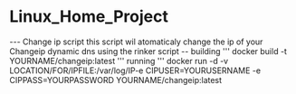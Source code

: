 # Linux_Home_Project
--- Change ip script
this script wil atomaticaly change the ip of your Changeip dynamic dns using the rinker script
-- building
'''
 docker build -t YOURNAME/changeip:latest
'''
running
'''
 docker run -d -v LOCATION/FOR/IPFILE:/var/log/IP-e CIPUSER=YOURUSERNAME -e CIPPASS=YOURPASSWORD YOURNAME/changeip:latest

